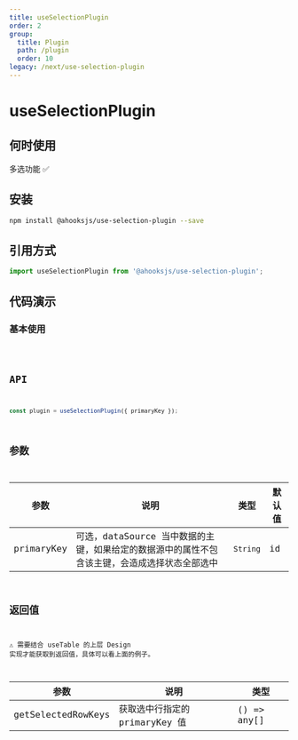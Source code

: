 ```yaml
---
title: useSelectionPlugin
order: 2
group:
  title: Plugin
  path: /plugin
  order: 10
legacy: /next/use-selection-plugin
---
```


# useSelectionPlugin

## 何时使用

多选功能 ✅

## 安装

```sh
npm install @ahooksjs/use-selection-plugin --save
```

## 引用方式

```js
import useSelectionPlugin from '@ahooksjs/use-selection-plugin';
```

## 代码演示

### 基本使用

<code src="./demo/default.tsx" />

## API

```js
const plugin = useSelectionPlugin({ primaryKey });
```

## 参数

| 参数       | 说明                                                                                          | 类型     | 默认值 |
| ---------- | --------------------------------------------------------------------------------------------- | -------- | ------ |
| primaryKey | 可选，dataSource 当中数据的主键，如果给定的数据源中的属性不包含该主键，会造成选择状态全部选中 | `String` | id     |

## 返回值

⚠️ 需要结合 useTable 的上层 Design 实现才能获取到返回值，具体可以看上面的例子。

| 参数               | 说明                           | 类型        |
| ------------------ | ------------------------------ | ----------- |
| getSelectedRowKeys | 获取选中行指定的 primaryKey 值 | () => any[] |
